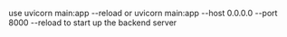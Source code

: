 use
uvicorn main:app --reload
or
uvicorn main:app --host 0.0.0.0 --port 8000 --reload
to start up the backend server